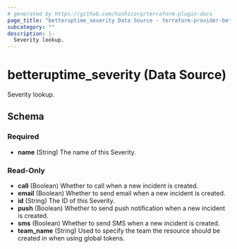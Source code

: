 ```yaml
---
# generated by https://github.com/hashicorp/terraform-plugin-docs
page_title: "betteruptime_severity Data Source - terraform-provider-better-uptime"
subcategory: ""
description: |-
  Severity lookup.
---
```


# betteruptime_severity (Data Source)

Severity lookup.



<!-- schema generated by tfplugindocs -->
## Schema

### Required

- **name** (String) The name of this Severity.

### Read-Only

- **call** (Boolean) Whether to call when a new incident is created.
- **email** (Boolean) Whether to send email when a new incident is created.
- **id** (String) The ID of this Severity.
- **push** (Boolean) Whether to send push notification when a new incident is created.
- **sms** (Boolean) Whether to send SMS when a new incident is created.
- **team_name** (String) Used to specify the team the resource should be created in when using global tokens.



